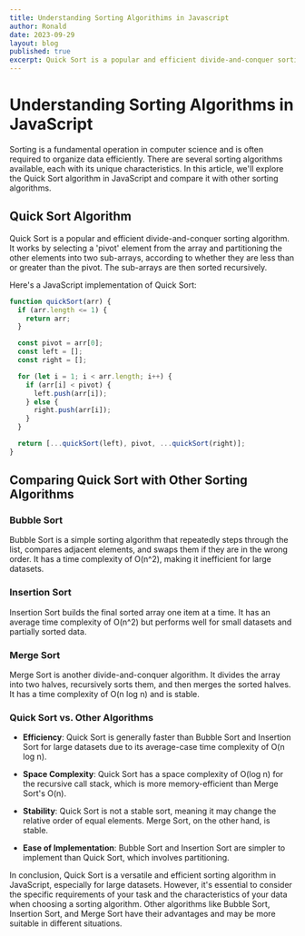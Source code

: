 ```yaml
---
title: Understanding Sorting Algorithims in Javascript
author: Ronald
date: 2023-09-29
layout: blog
published: true
excerpt: Quick Sort is a popular and efficient divide-and-conquer sorting algorithm. It works by selecting a 'pivot' element from the array and partitioning the other elements into two sub-arrays, according to whether they are less than or greater than the pivot. The sub-arrays are then sorted recursively.
---
```

<script>
    import QuickSort from '$lib/components/dsa/QuickSort.svelte'
</script>

# Understanding Sorting Algorithms in JavaScript

Sorting is a fundamental operation in computer science and is often required to organize data efficiently. There are several sorting algorithms available, each with its unique characteristics. In this article, we'll explore the Quick Sort algorithm in JavaScript and compare it with other sorting algorithms.

## Quick Sort Algorithm

Quick Sort is a popular and efficient divide-and-conquer sorting algorithm. It works by selecting a 'pivot' element from the array and partitioning the other elements into two sub-arrays, according to whether they are less than or greater than the pivot. The sub-arrays are then sorted recursively.

Here's a JavaScript implementation of Quick Sort:

```javascript
function quickSort(arr) {
  if (arr.length <= 1) {
    return arr;
  }

  const pivot = arr[0];
  const left = [];
  const right = [];

  for (let i = 1; i < arr.length; i++) {
    if (arr[i] < pivot) {
      left.push(arr[i]);
    } else {
      right.push(arr[i]);
    }
  }

  return [...quickSort(left), pivot, ...quickSort(right)];
}
```
<QuickSort/>

## Comparing Quick Sort with Other Sorting Algorithms

### Bubble Sort

Bubble Sort is a simple sorting algorithm that repeatedly steps through the list, compares adjacent elements, and swaps them if they are in the wrong order. It has a time complexity of O(n^2), making it inefficient for large datasets.

### Insertion Sort

Insertion Sort builds the final sorted array one item at a time. It has an average time complexity of O(n^2) but performs well for small datasets and partially sorted data.

### Merge Sort

Merge Sort is another divide-and-conquer algorithm. It divides the array into two halves, recursively sorts them, and then merges the sorted halves. It has a time complexity of O(n log n) and is stable.

### Quick Sort vs. Other Algorithms

- **Efficiency**: Quick Sort is generally faster than Bubble Sort and Insertion Sort for large datasets due to its average-case time complexity of O(n log n).

- **Space Complexity**: Quick Sort has a space complexity of O(log n) for the recursive call stack, which is more memory-efficient than Merge Sort's O(n).

- **Stability**: Quick Sort is not a stable sort, meaning it may change the relative order of equal elements. Merge Sort, on the other hand, is stable.

- **Ease of Implementation**: Bubble Sort and Insertion Sort are simpler to implement than Quick Sort, which involves partitioning.

In conclusion, Quick Sort is a versatile and efficient sorting algorithm in JavaScript, especially for large datasets. However, it's essential to consider the specific requirements of your task and the characteristics of your data when choosing a sorting algorithm. Other algorithms like Bubble Sort, Insertion Sort, and Merge Sort have their advantages and may be more suitable in different situations.

